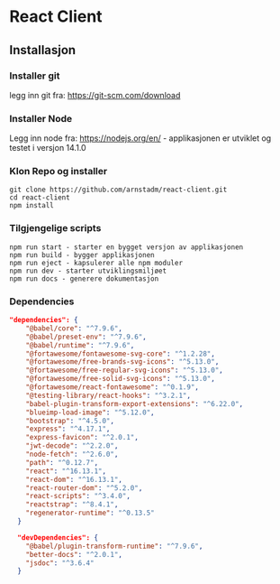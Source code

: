 # React Client

## Installasjon

### Installer git

legg inn git fra: https://git-scm.com/download

### Installer Node

Legg inn node fra: https://nodejs.org/en/ - applikasjonen er utviklet og testet i versjon 14.1.0

### Klon Repo og installer

```
git clone https://github.com/arnstadm/react-client.git
cd react-client
npm install
```

### Tilgjengelige scripts

```
npm run start - starter en bygget versjon av applikasjonen
npm run build - bygger applikasjonen
npm run eject - kapsulerer alle npm moduler
npm run dev - starter utviklingsmiljøet
npm run docs - generere dokumentasjon
```

### Dependencies

```json
"dependencies": {
    "@babel/core": "^7.9.6",
    "@babel/preset-env": "^7.9.6",
    "@babel/runtime": "^7.9.6",
    "@fortawesome/fontawesome-svg-core": "^1.2.28",
    "@fortawesome/free-brands-svg-icons": "^5.13.0",
    "@fortawesome/free-regular-svg-icons": "^5.13.0",
    "@fortawesome/free-solid-svg-icons": "^5.13.0",
    "@fortawesome/react-fontawesome": "^0.1.9",
    "@testing-library/react-hooks": "^3.2.1",
    "babel-plugin-transform-export-extensions": "^6.22.0",
    "blueimp-load-image": "^5.12.0",
    "bootstrap": "^4.5.0",
    "express": "^4.17.1",
    "express-favicon": "^2.0.1",
    "jwt-decode": "^2.2.0",
    "node-fetch": "^2.6.0",
    "path": "^0.12.7",
    "react": "^16.13.1",
    "react-dom": "^16.13.1",
    "react-router-dom": "^5.2.0",
    "react-scripts": "^3.4.0",
    "reactstrap": "^8.4.1",
    "regenerator-runtime": "^0.13.5"
  }
```

```json
  "devDependencies": {
    "@babel/plugin-transform-runtime": "^7.9.6",
    "better-docs": "^2.0.1",
    "jsdoc": "^3.6.4"
  }
```
